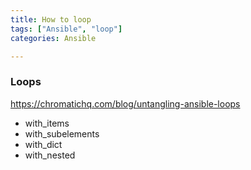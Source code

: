 ```yaml
---
title: How to loop
tags: ["Ansible", "loop"]
categories: Ansible

---
```

### Loops

https://chromatichq.com/blog/untangling-ansible-loops

- with_items
- with_subelements
- with_dict
- with_nested

